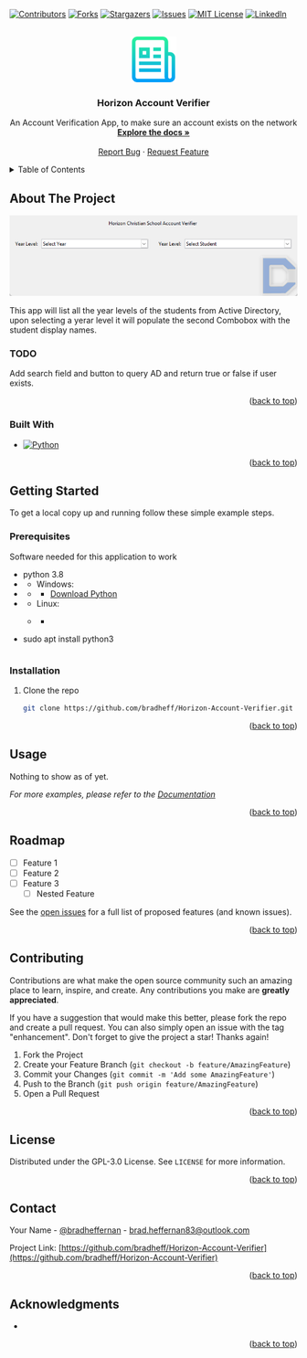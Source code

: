 <!-- Improved compatibility of back to top link: See: https://github.com/othneildrew/Best-README-Template/pull/73 -->
<a name="readme-top"></a>
<!--
*** Thanks for checking out the Best-README-Template. If you have a suggestion
*** that would make this better, please fork the repo and create a pull request
*** or simply open an issue with the tag "enhancement".
*** Don't forget to give the project a star!
*** Thanks again! Now go create something AMAZING! :D
-->



<!-- PROJECT SHIELDS -->
<!--
*** I'm using markdown "reference style" links for readability.
*** Reference links are enclosed in brackets [ ] instead of parentheses ( ).
*** See the bottom of this document for the declaration of the reference variables
*** for contributors-url, forks-url, etc. This is an optional, concise syntax you may use.
*** https://www.markdownguide.org/basic-syntax/#reference-style-links
-->
[![Contributors][contributors-shield]][contributors-url]
[![Forks][forks-shield]][forks-url]
[![Stargazers][stars-shield]][stars-url]
[![Issues][issues-shield]][issues-url]
[![MIT License][license-shield]][license-url]
[![LinkedIn][linkedin-shield]][linkedin-url]



<!-- PROJECT LOGO -->
<br />
<div align="center">
  <a href="https://github.com/BradHeff/Horizon-Account-Verifier">
    <img src="images/logo.png" alt="Logo" width="80" height="80">
  </a>

<h3 align="center">Horizon Account Verifier</h3>

  <p align="center">
    An Account Verification App, to make sure an account exists on the network
    <br />
    <a href="https://github.com/BradHeff/Horizon-Account-Verifier"><strong>Explore the docs »</strong></a>
    <br />
    <br />
    <a href="https://github.com/bradheff/Horizon-Account-Verifier/issues">Report Bug</a>
    ·
    <a href="https://github.com/bradheff/Horizon-Account-Verifier/issues">Request Feature</a>
  </p>
</div>



<!-- TABLE OF CONTENTS -->
<details>
  <summary>Table of Contents</summary>
  <ol>
    <li>
      <a href="#about-the-project">About The Project</a>
      <ul>
        <li><a href="#todo">TODO:</a></li>
        <li><a href="#built-with">Built With</a></li>
      </ul>
    </li>
    <li>
      <a href="#getting-started">Getting Started</a>
      <ul>
        <li><a href="#prerequisites">Prerequisites</a></li>
        <li><a href="#installation">Installation</a></li>
      </ul>
    </li>
    <li><a href="#usage">Usage</a></li>
    <li><a href="#roadmap">Roadmap</a></li>
    <li><a href="#contributing">Contributing</a></li>
    <li><a href="#license">License</a></li>
    <li><a href="#contact">Contact</a></li>
    <li><a href="#acknowledgments">Acknowledgments</a></li>
  </ol>
</details>



<!-- ABOUT THE PROJECT -->
## About The Project

[![Product Name Screen Shot][product-screenshot]](https://example.com)

This app will list all the year levels of the students from Active Directory, upon selecting a yerar level it will populate the second Combobox with the student display names.<br/>


### TODO
Add search field and button to query AD and return true or false if user exists.

<p align="right">(<a href="#readme-top">back to top</a>)</p>



### Built With

* [![Python][Python3]][python-url]

<p align="right">(<a href="#readme-top">back to top</a>)</p>



<!-- GETTING STARTED -->
## Getting Started

To get a local copy up and running follow these simple example steps.

### Prerequisites

Software needed for this application to work
* python 3.8
* * Windows: 
* * * [Download Python](python-url)
* * Linux:
* * *  ```sh
  sudo apt install python3
  ```

### Installation

1. Clone the repo
   ```sh
   git clone https://github.com/bradheff/Horizon-Account-Verifier.git
   ```


<p align="right">(<a href="#readme-top">back to top</a>)</p>



<!-- USAGE EXAMPLES -->
## Usage

Nothing to show as of yet.

_For more examples, please refer to the [Documentation](https://github.com/BradHeff/Horizon-Account-Verifier/wiki)_

<p align="right">(<a href="#readme-top">back to top</a>)</p>



<!-- ROADMAP -->
## Roadmap

- [ ] Feature 1
- [ ] Feature 2
- [ ] Feature 3
    - [ ] Nested Feature

See the [open issues](https://github.com/bradheff/Horizon-Account-Verifier/issues) for a full list of proposed features (and known issues).

<p align="right">(<a href="#readme-top">back to top</a>)</p>



<!-- CONTRIBUTING -->
## Contributing

Contributions are what make the open source community such an amazing place to learn, inspire, and create. Any contributions you make are **greatly appreciated**.

If you have a suggestion that would make this better, please fork the repo and create a pull request. You can also simply open an issue with the tag "enhancement".
Don't forget to give the project a star! Thanks again!

1. Fork the Project
2. Create your Feature Branch (`git checkout -b feature/AmazingFeature`)
3. Commit your Changes (`git commit -m 'Add some AmazingFeature'`)
4. Push to the Branch (`git push origin feature/AmazingFeature`)
5. Open a Pull Request

<p align="right">(<a href="#readme-top">back to top</a>)</p>



<!-- LICENSE -->
## License

Distributed under the GPL-3.0 License. See `LICENSE` for more information.

<p align="right">(<a href="#readme-top">back to top</a>)</p>



<!-- CONTACT -->
## Contact

Your Name - [@bradheffernan](https://twitter.com/bradheffernan) - brad.heffernan83@outlook.com

Project Link: [https://github.com/bradheff/Horizon-Account-Verifier](https://github.com/bradheff/Horizon-Account-Verifier)

<p align="right">(<a href="#readme-top">back to top</a>)</p>



<!-- ACKNOWLEDGMENTS -->
## Acknowledgments

* []()

<p align="right">(<a href="#readme-top">back to top</a>)</p>



<!-- MARKDOWN LINKS & IMAGES -->
<!-- https://www.markdownguide.org/basic-syntax/#reference-style-links -->
[contributors-shield]: https://img.shields.io/github/contributors/bradheff/Horizon-Account-Verifier.svg?style=for-the-badge
[contributors-url]: https://github.com/bradheff/Horizon-Account-Verifier/graphs/contributors
[forks-shield]: https://img.shields.io/github/forks/bradheff/Horizon-Account-Verifier.svg?style=for-the-badge
[forks-url]: https://github.com/bradheff/Horizon-Account-Verifier/network/members
[stars-shield]: https://img.shields.io/github/stars/bradheff/Horizon-Account-Verifier.svg?style=for-the-badge
[stars-url]: https://github.com/bradheff/Horizon-Account-Verifier/stargazers
[issues-shield]: https://img.shields.io/github/issues/bradheff/Horizon-Account-Verifier.svg?style=for-the-badge
[issues-url]: https://github.com/bradheff/Horizon-Account-Verifier/issues
[license-shield]: https://img.shields.io/github/license/bradheff/Horizon-Account-Verifier?style=for-the-badge
[license-url]: https://github.com/BradHeff/Horizon-Account-Verifier/blob/master/LICENSE
[linkedin-shield]: https://img.shields.io/badge/-LinkedIn-black.svg?style=for-the-badge&logo=linkedin&colorB=555
[linkedin-url]: https://www.linkedin.com/in/brad-heffernan83/

[product-screenshot]: images/screenshot.png

[Python3]: https://img.shields.io/badge/Python-35495E?style=for-the-badge&logo=python&logoColor=61DAFB
[python-url]: https://www.python.org/
